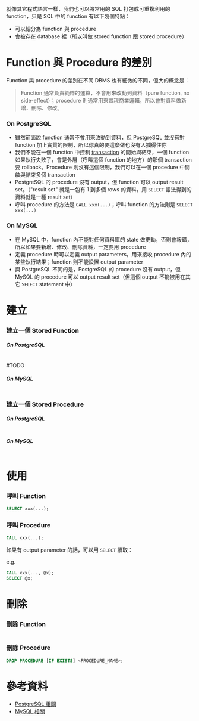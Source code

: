 就像其它程式語言一樣，我們也可以將常用的 SQL 打包成可重複利用的 function，只是 SQL 中的 function 有以下幾個特點：

- 可以細分為 function 與 procedure
- 會被存在 database 裡（所以叫做 stored function 跟 stored procedure）

# Function 與 Procedure 的差別

Function 與 procedure 的差別在不同 DBMS 也有細微的不同，但大的概念是：

>Function 通常負責純粹的運算，不會用來改動到資料（pure function, no side-effect）；procedure 則通常用來實現商業邏輯，所以會對資料做新增、刪除、修改。

### On PostgreSQL

- 雖然前面說 function 通常不會用來改動到資料，但 PostgreSQL 並沒有對 function 加上實質的限制，所以你真的要這麼做也沒有人攔得住你
- 我們不能在一個 function 中控制 [transaction](</Database/0 - Introduction.md#Database Transaction>) 的開始與結束，一個 function 如果執行失敗了，會是外層（呼叫這個 function 的地方）的那個 transaction 要 rollback。Procedure 則沒有這個限制，我們可以在一個 procedure 中開啟與結束多個 transaction
- PostgreSQL 的 procedure 沒有 output，但 function 可以 output result set。（"result set" 就是一包有 1 到多個 rows 的資料，用 `SELECT` 語法得到的資料就是一種 result set）
- 呼叫 procedure 的方法是 `CALL xxx(...)`；呼叫 function 的方法則是 `SELECT xxx(...)`

### On MySQL

- 在 MySQL 中，function 內不能對任何資料庫的 state 做更動，否則會報錯，所以如果要新增、修改、刪除資料，一定要用 procedure
- 定義 procedure 時可以定義 output parameters，用來接收 procedure 內的某些執行結果；function 則不能設置 output parameter
- 與 PostgreSQL 不同的是，PostgreSQL 的 procedure 沒有 output，但 MySQL 的 procedure 可以 output result set（但這個 output 不能被用在其它 `SELECT` statement 中）


# 建立

### 建立一個 Stored Function

##### On PostgreSQL

```SQL
```

#TODO 

##### On MySQL

```SQL
```

### 建立一個 Stored Procedure

##### On PostgreSQL

```SQL
```

##### On MySQL

```SQL
```

# 使用

### 呼叫 Function

```SQL
SELECT xxx(...);
```

### 呼叫 Procedure

```SQL
CALL xxx(...);
```

如果有 output parameter 的話，可以用 `SELECT` 讀取：

e.g.

```SQL
CALL xxx(..., @x);
SELECT @x;
```

# 刪除

### 刪除 Function

```SQL
```

### 刪除 Procedure

```SQL
DROP PROCEDURE [IF EXISTS] <PROCEDURE_NAME>;
```

# 參考資料

- [PostgreSQL 相關](https://www.red-gate.com/simple-talk/databases/postgresql/functions-and-procedures-learning-postgresql-with-grant/)
- [MySQL 相關](https://stackoverflow.com/questions/3744209/mysql-procedure-vs-function-which-would-i-use-when)
